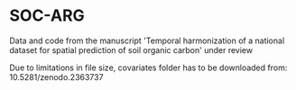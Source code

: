 # SOC-ARG

Data and code from the manuscript 'Temporal harmonization of a national dataset for spatial prediction of soil organic carbon' under review

Due to limitations in file size, covariates folder has to be downloaded from:
10.5281/zenodo.2363737
